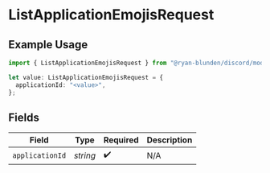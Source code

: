 # ListApplicationEmojisRequest

## Example Usage

```typescript
import { ListApplicationEmojisRequest } from "@ryan-blunden/discord/models/operations";

let value: ListApplicationEmojisRequest = {
  applicationId: "<value>",
};
```

## Fields

| Field              | Type               | Required           | Description        |
| ------------------ | ------------------ | ------------------ | ------------------ |
| `applicationId`    | *string*           | :heavy_check_mark: | N/A                |